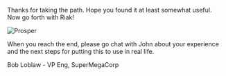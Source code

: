 
Thanks for taking the path.  Hope you found it at least somewhat useful.  Now go forth with Riak!

![Prosper](http://media4.giphy.com/media/IL4iTvQH0MjS/200.gif)

When you reach the end, please go chat with John about your experience and the next steps for putting this to use in real life.

Bob Loblaw - VP Eng, SuperMegaCorp
